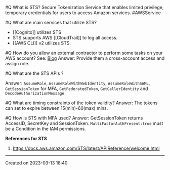 #Q What is STS?
Secure Tokenization Service that enables limited privilege, temporary credentials for users to access Amazon services. #AWSService 

#Q What are main services that utilize STS?
- [[Cognito]] utilizes STS
- STS supports AWS [[CloudTrail]] to log all access.
- [[AWS CLI]] v2 utilizes STS.

#Q How do you allow an external contractor to perform some tasks on your AWS account?
See: [Blog](https://docs.aws.amazon.com/IAM/latest/UserGuide/tutorial_cross-account-with-roles.html)
Answer: Provide them a cross-account access and assign role.

#Q What are the STS APIs ?

Answer: `AssumeRole`, `AssumeRoleWithWebIdentity`, `AssumeRoleWithSAML`, `GetSessionToken` for MFA, `GetFederatedToken`, `GetCallerIdentity` and `DecodeAuthorizationMessage`

#Q What are timing constraints of the token validity?
Answer: The tokens can set to expire between 15(min)-60(max) mins.

#Q How is STS with MFA used?
Answer: GetSessionToken returns AccessID, SecretKey and SessionToken. `MultiFactorAuthPresent:true` must be a Condition in the IAM permissions.

 **References for STS**
1. https://docs.aws.amazon.com/STS/latest/APIReference/welcome.html

---
Created on 2023-03-13 18:40
